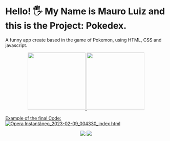 # Hello! 🖐 My Name is Mauro Luiz and this is the Project: Pokedex.
A funny app create based in the game of Pokemon, using HTML, CSS and javascript.

<div align="center">
  <a href="https://github.com/LuizM2002">
  <img height="180em" src="https://github-readme-stats.vercel.app/api?username=LuizM2002&show_icons=true&theme=dark&include_all_commits=true&count_private=true"/>
  <img height="180em" src="https://github-readme-stats.vercel.app/api/top-langs/?username=LuizM2002&layout=compact&langs_count=7&theme=dark"/>
</div>
  
  Example of the final Code:
  ![Opera Instantâneo_2023-02-09_004330_index html](https://user-images.githubusercontent.com/107943526/217714728-6350de7e-84a3-443b-87e3-c59ceebbc3ad.png)

 

 
  <div align="center"> 
  <a href = "mailto:contatomauro2002@gmail.com"><img src="https://img.shields.io/badge/-Gmail-%23333?style=for-the-badge&logo=gmail&logoColor=white" target="_blank"></a>
  <a href="https://www.linkedin.com/in/mauro-luiz-batista-pereira-4949071b0/" target="_blank"><img src="https://img.shields.io/badge/-LinkedIn-%230077B5?style=for-the-badge&logo=linkedin&logoColor=white" target="_blank"></a> 
 
</div>
